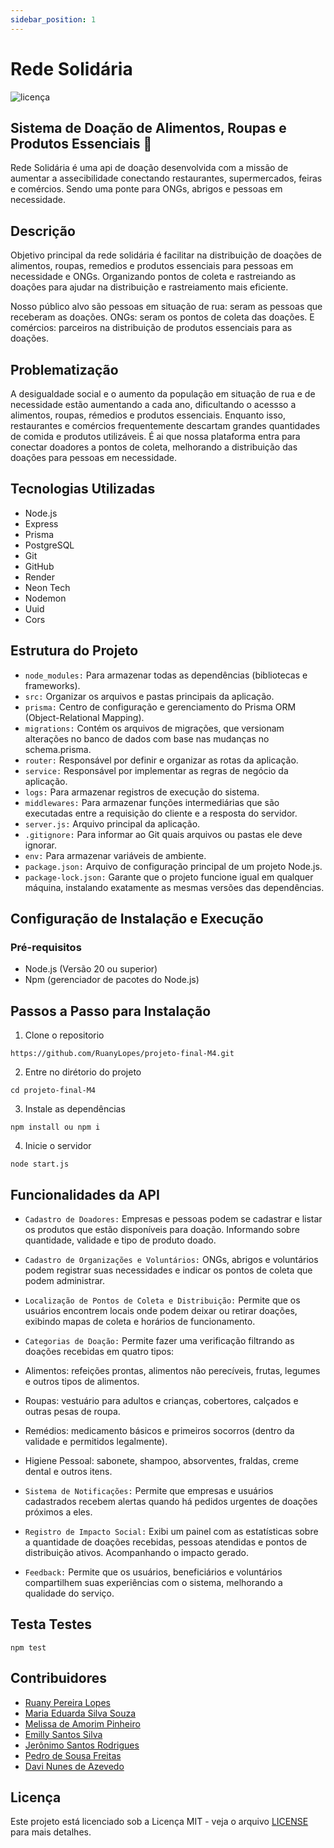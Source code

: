 ```yaml
---
sidebar_position: 1
---
```


# Rede Solidária 
<img src="https://img.shields.io/badge/license-MIT-green" alt="licença" />

## Sistema de Doação de Alimentos, Roupas e Produtos Essenciais 🤝

Rede Solidária é uma api de doação desenvolvida com a missão de aumentar a assecibilidade conectando restaurantes, supermercados, feiras e comércios. Sendo uma ponte para ONGs, abrigos e pessoas em necessidade.

## Descrição

Objetivo principal da rede solidária é facilitar na distribuição de doações de alimentos, roupas, remedios e produtos essenciais para pessoas em necessidade e ONGs. Organizando pontos de coleta e rastreiando as doações para ajudar na distribuição e rastreiamento mais eficiente.

Nosso público alvo são pessoas em situação de rua: seram as pessoas que receberam as doações. ONGs: seram os pontos de coleta das doações. E comércios: parceiros na distribuição de produtos essenciais para as doações.

## Problematização

A desigualdade social e o aumento da população em situação de rua e de necessidade estão aumentando a cada ano, dificultando o acessso a alimentos, roupas, rémedios e produtos essenciais. Enquanto isso, restaurantes e comércios frequentemente descartam grandes quantidades de comida e produtos utilizáveis. É ai que nossa plataforma entra para conectar doadores a pontos de coleta, melhorando a distribuição das doações para pessoas em necessidade.

## Tecnologias Utilizadas

- Node.js
- Express
- Prisma
- PostgreSQL
- Git
- GitHub
- Render
- Neon Tech
- Nodemon
- Uuid
- Cors

## Estrutura do Projeto

- `node_modules:` Para armazenar todas as dependências (bibliotecas e frameworks).
- `src:` Organizar os arquivos e pastas principais da aplicação.
- `prisma:` Centro de configuração e gerenciamento do Prisma ORM (Object-Relational Mapping).
- `migrations:` Contém os arquivos de migrações, que versionam alterações no banco de dados com base nas mudanças no schema.prisma.
- `router:` Responsável por definir e organizar as rotas da aplicação.
- `service:` Responsável por implementar as regras de negócio da aplicação.
- `logs:` Para armazenar registros de execução do sistema.
- `middlewares:` Para armazenar funções intermediárias que são executadas entre a requisição do cliente e a resposta do servidor.
- `server.js:` Arquivo principal da aplicação.
- `.gitignore:` Para informar ao Git quais arquivos ou pastas ele deve ignorar.
- `env:` Para armazenar variáveis de ambiente.
- `package.json:` Arquivo de configuração principal de um projeto Node.js.
- `package-lock.json:` Garante que o projeto funcione igual em qualquer máquina, instalando exatamente as mesmas versões das dependências.

## Configuração de Instalação e Execução

### Pré-requisitos

- Node.js (Versão 20 ou superior)
- Npm (gerenciador de pacotes do Node.js)

## Passos a Passo para Instalação

1. Clone o repositorio
```
https://github.com/RuanyLopes/projeto-final-M4.git
```
2. Entre no dirétorio do projeto
```
cd projeto-final-M4
```
3. Instale as dependências
```
npm install ou npm i
```
4. Inicie o servidor
```
node start.js
```

## Funcionalidades da API

- `Cadastro de Doadores:` Empresas e pessoas podem se cadastrar e listar os produtos que estão disponíveis para doação. Informando sobre quantidade, validade e tipo de produto doado.

- `Cadastro de Organizações e Voluntários:` ONGs, abrigos e voluntários podem registrar suas necessidades e indicar os pontos de coleta que podem administrar.

- `Localização de Pontos de Coleta e Distribuição:` Permite que os usuários encontrem locais onde podem deixar ou retirar doações, exibindo mapas de coleta e horários de funcionamento.

- `Categorias de Doação:` Permite fazer uma verificação filtrando as doações recebidas em quatro tipos: 

- Alimentos: refeições prontas, alimentos não perecíveis, frutas, legumes e outros tipos de alimentos.

- Roupas: vestuário para adultos e crianças, cobertores, calçados e outras pesas de roupa.

- Remédios: medicamento básicos e primeiros socorros (dentro da validade e permitidos legalmente).

- Higiene Pessoal: sabonete, shampoo, absorventes, fraldas, creme dental e outros itens.

- `Sistema de Notificações:` Permite que empresas e usuários cadastrados recebem alertas quando há pedidos urgentes de doações próximos a eles.

- `Registro de Impacto Social:` Exibi um painel com as estatísticas sobre a quantidade de doações recebidas, pessoas atendidas e pontos de distribuição ativos. Acompanhando o impacto gerado.

- `Feedback:` Permite que os usuários, beneficiários e voluntários compartilhem suas experiências com o sistema,
melhorando a qualidade do serviço.

## Testa Testes

```
npm test
```

## Contribuidores
- [Ruany Pereira Lopes](https://github.com/RuanyLopes)
- [Maria Eduarda Silva Souza](https://github.com/Mariaeduardamatias)
- [Melissa de Amorim Pinheiro](#)
- [Emilly Santos Silva](#)
- [Jerônimo Santos Rodrigues](https://github.com/JeronimoSantos)
- [Pedro de Sousa Freitas](https://github.com/PedroSousaF)
- [Davi Nunes de Azevedo](https://github.com/Davinunesaz)

## Licença

Este projeto está licenciado sob a Licença MIT - veja o arquivo [LICENSE](LICENSE) para mais detalhes.